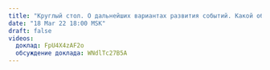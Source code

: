 ```yaml
---
title: "Круглый стол. О дальнейших вариантах развития событий. Какой образ будущего и идеологию могла бы предложить Россия Украине и что предложит на самом деле"
date: "18 Mar 22 18:00 MSK"
draft: false
videos:
  доклад: FpU4X4zAF2o
  обсуждение доклада: WNdlTc27B5A
---
```

